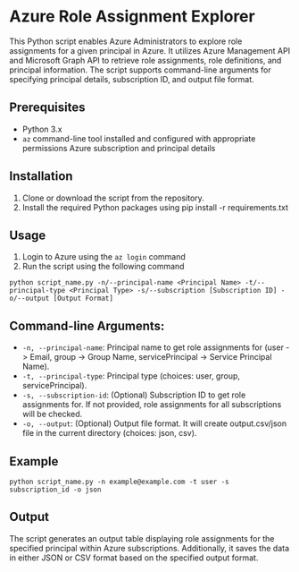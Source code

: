 # Azure Role Assignment Explorer

This Python script enables Azure Administrators to explore role assignments for a given principal in Azure. It utilizes Azure Management API and Microsoft Graph API to retrieve role assignments, role definitions, and principal information. The script supports command-line arguments for specifying principal details, subscription ID, and output file format.

## Prerequisites
- Python 3.x
- `az` command-line tool installed and configured with appropriate permissions Azure subscription and principal details

## Installation
1. Clone or download the script from the repository.
2. Install the required Python packages using pip install -r requirements.txt

## Usage
1. Login to Azure using the `az login` command
2. Run the script using the following command
```
python script_name.py -n/--principal-name <Principal Name> -t/--principal-type <Principal Type> -s/--subscription [Subscription ID] -o/--output [Output Format]
```

## Command-line Arguments:
- `-n, --principal-name`: Principal name to get role assignments for (user -> Email, group -> Group Name, servicePrincipal -> Service Principal Name).
- `-t, --principal-type`: Principal type (choices: user, group, servicePrincipal).
- `-s, --subscription-id`: (Optional) Subscription ID to get role assignments for. If not provided, role assignments for all subscriptions will be checked.
- `-o, --output`: (Optional) Output file format. It will create output.csv/json file in the current directory (choices: json, csv).

## Example
```
python script_name.py -n example@example.com -t user -s subscription_id -o json
```

## Output
The script generates an output table displaying role assignments for the specified principal within Azure subscriptions. Additionally, it saves the data in either JSON or CSV format based on the specified output format.
